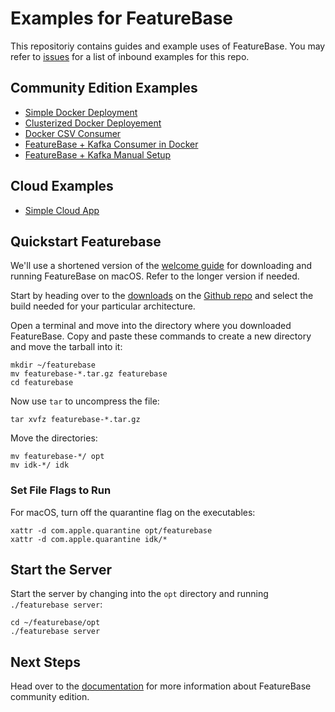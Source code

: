 # Examples for FeatureBase
This repositoriy contains guides and example uses of FeatureBase. You may refer to [issues](https://github.com/FeatureBaseDB/featurebase-examples/issues) for a list of inbound examples for this repo.

## Community Edition Examples
- [Simple Docker Deployment](https://github.com/FeatureBaseDB/featurebase-examples/tree/main/docker-simple#readme)
- [Clusterized Docker Deployement](https://github.com/FeatureBaseDB/featurebase-examples/tree/main/docker-cluster#readme)
- [Docker CSV Consumer](https://github.com/FeatureBaseDB/featurebase-examples/tree/main/docker-consumer#readme)
- [FeatureBase + Kafka Consumer in Docker](https://github.com/FeatureBaseDB/featurebase-examples/tree/main/docker-example#readme)
- [FeatureBase + Kafka Manual Setup](https://github.com/FeatureBaseDB/featurebase-examples/tree/main/kafka-starter#readme)

## Cloud Examples
- [Simple Cloud App](https://github.com/FeatureBaseDB/featurebase-examples/tree/main/cloud-simple-webapp#readme)

## Quickstart Featurebase
We'll use a shortened version of the [welcome guide](https://docs.featurebase.com/community/community-setup/community-install-config) for downloading and running FeatureBase on macOS. Refer to the longer version if needed.

Start by heading over to the [downloads](https://github.com/FeatureBaseDB/FeatureBase/releases) on the [Github repo](https://github.com/FeatureBaseDB/featurebase) and select the build needed for your particular architecture.

Open a terminal and move into the directory where you downloaded FeatureBase. Copy and paste these commands to create a new directory and move the tarball into it:

```
mkdir ~/featurebase
mv featurebase-*.tar.gz featurebase
cd featurebase
```

Now use `tar` to uncompress the file:

```
tar xvfz featurebase-*.tar.gz
```

Move the directories:

```
mv featurebase-*/ opt
mv idk-*/ idk
```

### Set File Flags to Run
For macOS, turn off the quarantine flag on the executables:

```
xattr -d com.apple.quarantine opt/featurebase
xattr -d com.apple.quarantine idk/*
```

## Start the Server
Start the server by changing into the `opt` directory and running `./featurebase server`:

```
cd ~/featurebase/opt
./featurebase server
```
## Next Steps
Head over to the [documentation](https://docs.featurebase.com/) for  more information about FeatureBase community edition.
